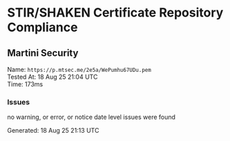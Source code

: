 # STIR/SHAKEN Certificate Repository Compliance

## Martini Security

Name: `https://p.mtsec.me/2e5a/WePumhu67UDu.pem`\
Tested At: 18 Aug 25 21:04 UTC\
Time: 173ms

### Issues

no warning, or error, or notice date level issues were found

Generated: 18 Aug 25 21:13 UTC